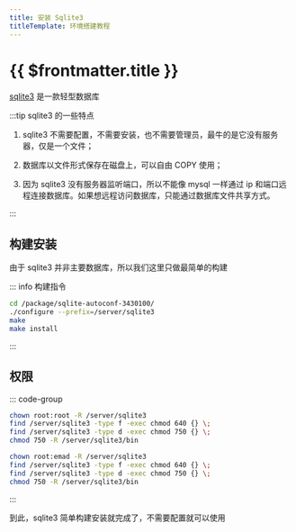 ```yaml
---
title: 安装 Sqlite3
titleTemplate: 环境搭建教程
---
```


# {{ $frontmatter.title }}

[sqlite3](https://www.sqlite.org) 是一款轻型数据库

:::tip sqlite3 的一些特点

1. sqlite3 不需要配置，不需要安装，也不需要管理员，最牛的是它没有服务器，仅是一个文件；

2. 数据库以文件形式保存在磁盘上，可以自由 COPY 使用；

3. 因为 sqlite3 没有服务器监听端口，所以不能像 mysql 一样通过 ip 和端口远程连接数据库。如果想远程访问数据库，只能通过数据库文件共享方式。

:::

## 构建安装

由于 sqlite3 并非主要数据库，所以我们这里只做最简单的构建

::: info 构建指令

```bash
cd /package/sqlite-autoconf-3430100/
./configure --prefix=/server/sqlite3
make
make install
```

:::

## 权限

::: code-group

```bash [部署]
chown root:root -R /server/sqlite3
find /server/sqlite3 -type f -exec chmod 640 {} \;
find /server/sqlite3 -type d -exec chmod 750 {} \;
chmod 750 -R /server/sqlite3/bin
```

```bash [开发]
chown root:emad -R /server/sqlite3
find /server/sqlite3 -type f -exec chmod 640 {} \;
find /server/sqlite3 -type d -exec chmod 750 {} \;
chmod 750 -R /server/sqlite3/bin
```

:::

到此，sqlite3 简单构建安装就完成了，不需要配置就可以使用
